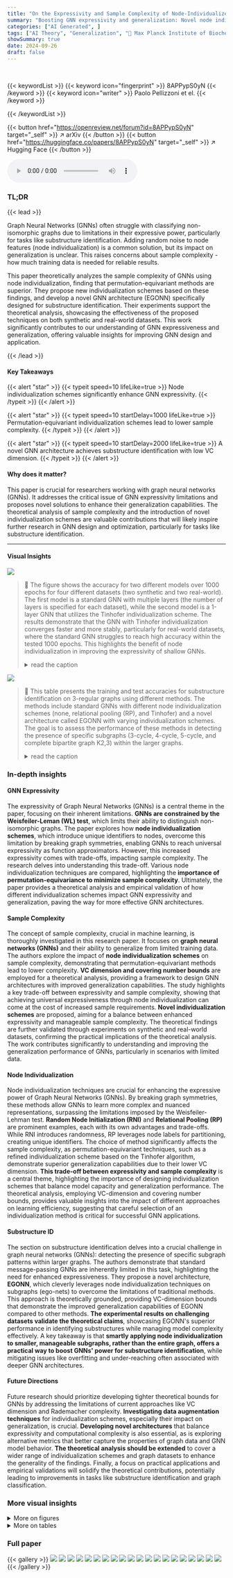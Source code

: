 ```yaml
---
title: "On the Expressivity and Sample Complexity of Node-Individualized Graph Neural Networks"
summary: "Boosting GNN expressivity and generalization: Novel node individualization schemes lower sample complexity, improving substructure identification."
categories: ["AI Generated", ]
tags: ["AI Theory", "Generalization", "🏢 Max Planck Institute of Biochemistry",]
showSummary: true
date: 2024-09-26
draft: false
---
```


<br>

{{< keywordList >}}
{{< keyword icon="fingerprint" >}} 8APPypS0yN {{< /keyword >}}
{{< keyword icon="writer" >}} Paolo Pellizzoni et el. {{< /keyword >}}
 
{{< /keywordList >}}

{{< button href="https://openreview.net/forum?id=8APPypS0yN" target="_self" >}}
↗ arXiv
{{< /button >}}
{{< button href="https://huggingface.co/papers/8APPypS0yN" target="_self" >}}
↗ Hugging Face
{{< /button >}}



<audio controls>
    <source src="https://ai-paper-reviewer.com/8APPypS0yN/podcast.wav" type="audio/wav">
    Your browser does not support the audio element.
</audio>


### TL;DR


{{< lead >}}

Graph Neural Networks (GNNs) often struggle with classifying non-isomorphic graphs due to limitations in their expressive power, particularly for tasks like substructure identification.  Adding random noise to node features (node individualization) is a common solution, but its impact on generalization is unclear.  This raises concerns about sample complexity - how much training data is needed for reliable results. 

This paper theoretically analyzes the sample complexity of GNNs using node individualization, finding that permutation-equivariant methods are superior. They propose new individualization schemes based on these findings, and develop a novel GNN architecture (EGONN) specifically designed for substructure identification.  Their experiments support the theoretical analysis, showcasing the effectiveness of the proposed techniques on both synthetic and real-world datasets. This work significantly contributes to our understanding of GNN expressiveness and generalization, offering valuable insights for improving GNN design and application.

{{< /lead >}}


#### Key Takeaways

{{< alert "star" >}}
{{< typeit speed=10 lifeLike=true >}} Node individualization schemes significantly enhance GNN expressivity. {{< /typeit >}}
{{< /alert >}}

{{< alert "star" >}}
{{< typeit speed=10 startDelay=1000 lifeLike=true >}} Permutation-equivariant individualization schemes lead to lower sample complexity. {{< /typeit >}}
{{< /alert >}}

{{< alert "star" >}}
{{< typeit speed=10 startDelay=2000 lifeLike=true >}} A novel GNN architecture achieves substructure identification with low VC dimension. {{< /typeit >}}
{{< /alert >}}

#### Why does it matter?
This paper is crucial for researchers working with graph neural networks (GNNs). It addresses the critical issue of GNN expressivity limitations and proposes novel solutions to enhance their generalization capabilities.  The theoretical analysis of sample complexity and the introduction of novel individualization schemes are valuable contributions that will likely inspire further research in GNN design and optimization, particularly for tasks like substructure identification.

------
#### Visual Insights



![](https://ai-paper-reviewer.com/8APPypS0yN/figures_8_1.jpg)

> 🔼 The figure shows the accuracy for two different models over 1000 epochs for four different datasets (two synthetic and two real-world). The first model is a standard GNN with multiple layers (the number of layers is specified for each dataset), while the second model is a 1-layer GNN that utilizes the Tinhofer individualization scheme. The results demonstrate that the GNN with Tinhofer individualization converges faster and more stably, particularly for real-world datasets, where the standard GNN struggles to reach high accuracy within the tested 1000 epochs.  This highlights the benefit of node individualization in improving the expressivity of shallow GNNs.
> <details>
> <summary>read the caption</summary>
> Figure 2: Accuracy for GNNK and GNN10 Tinhofer over 1000 epochs on synthetic datasets Cycles-pin and CSL-pin and real-world datasets MCF-7 [63, 37] and Peptites-func [55, 17].
> </details>





![](https://ai-paper-reviewer.com/8APPypS0yN/tables_9_1.jpg)

> 🔼 This table presents the training and test accuracies for substructure identification on 3-regular graphs using different methods.  The methods include standard GNNs with different node individualization schemes (none, relational pooling (RP), and Tinhofer) and a novel architecture called EGONN with varying individualization schemes. The goal is to assess the performance of these methods in detecting the presence of specific subgraphs (3-cycle, 4-cycle, 5-cycle, and complete bipartite graph K2,3) within the larger graphs.
> <details>
> <summary>read the caption</summary>
> Table 1: Train and test accuracies for the substructure identification task on 3-regular graphs.
> </details>





### In-depth insights


#### GNN Expressivity
The expressivity of Graph Neural Networks (GNNs) is a central theme in the paper, focusing on their inherent limitations.  **GNNs are constrained by the Weisfeiler-Leman (WL) test**, which limits their ability to distinguish non-isomorphic graphs.  The paper explores how **node individualization schemes**, which introduce unique identifiers to nodes, overcome this limitation by breaking graph symmetries, enabling GNNs to reach universal expressivity as function approximators.  However, this increased expressivity comes with trade-offs, impacting sample complexity. The research delves into understanding this trade-off.  Various node individualization techniques are compared, highlighting the **importance of permutation-equivariance to minimize sample complexity**.   Ultimately, the paper provides a theoretical analysis and empirical validation of how different individualization schemes impact GNN expressivity and generalization, paving the way for more effective GNN architectures.

#### Sample Complexity
The concept of sample complexity, crucial in machine learning, is thoroughly investigated in this research paper.  It focuses on **graph neural networks (GNNs)** and their ability to generalize from limited training data. The authors explore the impact of **node individualization schemes** on sample complexity, demonstrating that permutation-equivariant methods lead to lower complexity.  **VC dimension and covering number bounds** are employed for a theoretical analysis, providing a framework to design GNN architectures with improved generalization capabilities.  The study highlights a key trade-off between expressivity and sample complexity, showing that achieving universal expressiveness through node individualization can come at the cost of increased sample requirements.  **Novel individualization schemes** are proposed, aiming for a balance between enhanced expressivity and manageable sample complexity.  The theoretical findings are further validated through experiments on synthetic and real-world datasets, confirming the practical implications of the theoretical analysis.  The work contributes significantly to understanding and improving the generalization performance of GNNs, particularly in scenarios with limited data.

#### Node Individualization
Node individualization techniques are crucial for enhancing the expressive power of Graph Neural Networks (GNNs). By breaking graph symmetries, these methods allow GNNs to learn more complex and nuanced representations, surpassing the limitations imposed by the Weisfeiler-Lehman test.  **Random Node Initialization (RNI)** and **Relational Pooling (RP)** are prominent examples, each with its own advantages and trade-offs. While RNI introduces randomness, RP leverages node labels for partitioning, creating unique identifiers.  The choice of method significantly affects the sample complexity, as permutation-equivariant techniques, such as a refined individualization scheme based on the Tinhofer algorithm, demonstrate superior generalization capabilities due to their lower VC dimension.  **This trade-off between expressivity and sample complexity** is a central theme, highlighting the importance of designing individualization schemes that balance model capacity and generalization performance.  The theoretical analysis, employing VC-dimension and covering number bounds, provides valuable insights into the impact of different approaches on learning efficiency, suggesting that careful selection of an individualization method is critical for successful GNN applications.

#### Substructure ID
The section on substructure identification delves into a crucial challenge in graph neural networks (GNNs): detecting the presence of specific subgraph patterns within larger graphs.  The authors demonstrate that standard message-passing GNNs are inherently limited in this task, highlighting the need for enhanced expressiveness.  They propose a novel architecture, **EGONN**, which cleverly leverages node individualization techniques on subgraphs (ego-nets) to overcome the limitations of traditional methods.  This approach is theoretically grounded, providing VC-dimension bounds that demonstrate the improved generalization capabilities of EGONN compared to other methods.  **The experimental results on challenging datasets validate the theoretical claims**, showcasing EGONN's superior performance in identifying substructures while managing model complexity effectively.  A key takeaway is that **smartly applying node individualization to smaller, manageable subgraphs, rather than the entire graph, offers a practical way to boost GNNs' power for substructure identification**, while mitigating issues like overfitting and under-reaching often associated with deeper GNN architectures.

#### Future Directions
Future research should prioritize developing tighter theoretical bounds for GNNs by addressing the limitations of current approaches like VC dimension and Rademacher complexity.  **Investigating data augmentation techniques** for individualization schemes, especially their impact on generalization, is crucial.  **Developing novel architectures** that balance expressivity and computational complexity is also essential, as is exploring alternative metrics that better capture the properties of graph data and GNN model behavior.  **The theoretical analysis should be extended** to cover a wider range of individualization schemes and graph datasets to enhance the generality of the findings.  Finally, a focus on practical applications and empirical validations will solidify the theoretical contributions, potentially leading to improvements in tasks like substructure identification and graph classification.


### More visual insights

<details>
<summary>More on figures
</summary>


![](https://ai-paper-reviewer.com/8APPypS0yN/figures_8_2.jpg)

> 🔼 This figure displays the difference between training and testing accuracy for Graph Neural Networks (GNNs) using three different node individualization schemes (RNI, RP, and Tinhofer). The results are shown for two types of graphs: CSL graphs (circular skip link) and 3-regular graphs. Different sizes of graphs are tested (n = 16, 17, 32, 41, 64, 83). The x-axis represents the number of samples used in training, while the y-axis represents the difference between training and test accuracy. The figure helps to illustrate how the sample complexity varies depending on the individualization scheme and graph structure.
> <details>
> <summary>read the caption</summary>
> Figure 3: Difference between test and training accuracy for GNNs with the RNI, RP and Tinhofer individualization schemes, on datasets of CSL and 3-regular graphs of various sizes.
> </details>



![](https://ai-paper-reviewer.com/8APPypS0yN/figures_16_1.jpg)

> 🔼 This figure compares the Tinhofer and the improved Tinhoferw node individualization schemes.  It shows how the Tinhofer scheme, by concatenating node position in a canonical ordering to node labels, can significantly increase the edit distance between similar graphs, making them harder to distinguish with a GNN. Conversely, the Tinhoferw scheme, by only concatenating the position within the Weisfeiler-Lehman color class, preserves the edit distance, illustrating its superior ability to maintain graph similarity while achieving individualization.
> <details>
> <summary>read the caption</summary>
> Figure 1: Comparison between Tinhofer and Tinhoferw. Panel (a): Two graphs, where letters indicate initial node labels. The Tinhofer algorithm finds a canonical ordering on the two graphs. Panel (b): The Tinhofer scheme concatenates the position of the node in the ordering to the node label. The relabeled graphs have edit distance 3. Panel (c): The Tinhoferw scheme concatenates the position of the node within its WL color class. The edit distance remains 1, as in the original graphs.
> </details>



![](https://ai-paper-reviewer.com/8APPypS0yN/figures_22_1.jpg)

> 🔼 This figure shows the covering numbers for the NCI dataset using different node individualization schemes. The x-axis represents the log10 of epsilon (ε), and the y-axis represents the covering number.  The curves show how the number of balls of radius ε needed to cover the space of functions (represented by different individualization schemes) changes with ε. The comparison provides insights into the sample complexity of graph neural networks using different node individualization schemes.
> <details>
> <summary>read the caption</summary>
> Figure 5: Covering numbers for the NCI dataset
> </details>



![](https://ai-paper-reviewer.com/8APPypS0yN/figures_23_1.jpg)

> 🔼 This figure shows the covering numbers for the NCI dataset using different node individualization schemes. The x-axis represents the logarithm of epsilon (ε), which is a parameter related to the accuracy of the covering. The y-axis represents the covering number, which is a measure of the complexity of the function class. Each subplot corresponds to a different individualization scheme: None, RP, RNI, Tinhofer, Tinhoferw, and LPE. The blue and orange lines represent the covering number for the 1-norm and ∞-norm, respectively. The figure shows that the covering numbers for the Tinhofer and Tinhoferw schemes are significantly lower than those for the other schemes, suggesting that these schemes lead to simpler function classes and potentially better generalization performance.
> <details>
> <summary>read the caption</summary>
> Figure 5: Covering numbers for the NCI dataset
> </details>



![](https://ai-paper-reviewer.com/8APPypS0yN/figures_23_2.jpg)

> 🔼 This figure shows the covering numbers for the NCI dataset using different node individualization schemes. The x-axis represents the log10 of epsilon (ε), which is a parameter used in calculating covering numbers. The y-axis shows the covering number, indicating the minimum number of balls of radius ε needed to cover the set of graphs. The different lines represent different node individualization schemes: None, RP, RNI, Tinhofer, Tinhoferw, and LPE.  The plot compares the 1-norm and ∞-norm covering numbers for each scheme, offering insights into the sample complexity of graph neural networks (GNNs) under various individualization strategies.
> <details>
> <summary>read the caption</summary>
> Figure 5: Covering numbers for the NCI dataset
> </details>



![](https://ai-paper-reviewer.com/8APPypS0yN/figures_23_3.jpg)

> 🔼 This figure displays the difference between training and testing accuracy for GNNs using three different individualization schemes (RNI, RP, and Tinhofer) on two types of graphs: CSL (circular skip link) graphs and 3-regular graphs.  Each type of graph is tested at various sizes (indicated by 'n' representing the number of nodes). The plots show how the generalization gap (difference between train and test accuracy) changes as the amount of training data increases, for each individualization method and graph type. The goal is to show how different individualization schemes impact the generalization capability of GNNs. The finding is that Tinhofer tends to exhibit smaller generalization gaps, particularly for the CSL graphs, showing its greater efficiency and effectiveness.
> <details>
> <summary>read the caption</summary>
> Figure 3: Difference between test and training accuracy for GNNs with the RNI, RP and Tinhofer individualization schemes, on datasets of CSL and 3-regular graphs of various sizes.
> </details>



</details>




<details>
<summary>More on tables
</summary>


![](https://ai-paper-reviewer.com/8APPypS0yN/tables_9_2.jpg)
> 🔼 This table presents a comparison of the performance of different GNN models (with and without individualization schemes) on four real-world datasets: NCI1, Mutagenicity, IMDB-b, and COLLAB-b.  For each dataset and model, it shows the covering number (N), the test accuracy (Test), and the difference between test and train accuracy (Diff).  The covering number serves as a proxy for sample complexity.  The results illustrate the impact of different node individualization schemes on generalization performance.
> <details>
> <summary>read the caption</summary>
> Table 2: Covering numbers and classification accuracies on real-world datasets.
> </details>

![](https://ai-paper-reviewer.com/8APPypS0yN/tables_20_1.jpg)
> 🔼 This table presents information on eleven graph datasets used in the paper's experiments.  For each dataset, it lists the number of graphs, the number of classes, the average number of nodes and edges per graph, whether the graphs have node labels (+ indicates presence, - indicates absence), and the minimum number of Weisfeiler-Lehman (WL) iterations needed to distinguish all graphs in the dataset.  A '-' indicates that WL iterations cannot distinguish all graphs in the dataset.
> <details>
> <summary>read the caption</summary>
> Table 3: Overview of real-world and synthetic graph dataset properties. Datasets marked (*) are composed of subsets of the original datasets. The column “WL number” denotes the minimum number of WL iterations necessary to distinguish all graphs. The entry (-) in this column indicates that this number does not exist, i.e., not all graphs can be distinguished by color refinement.
> </details>

</details>




### Full paper

{{< gallery >}}
<img src="https://ai-paper-reviewer.com/8APPypS0yN/1.png" class="grid-w50 md:grid-w33 xl:grid-w25" />
<img src="https://ai-paper-reviewer.com/8APPypS0yN/2.png" class="grid-w50 md:grid-w33 xl:grid-w25" />
<img src="https://ai-paper-reviewer.com/8APPypS0yN/3.png" class="grid-w50 md:grid-w33 xl:grid-w25" />
<img src="https://ai-paper-reviewer.com/8APPypS0yN/4.png" class="grid-w50 md:grid-w33 xl:grid-w25" />
<img src="https://ai-paper-reviewer.com/8APPypS0yN/5.png" class="grid-w50 md:grid-w33 xl:grid-w25" />
<img src="https://ai-paper-reviewer.com/8APPypS0yN/6.png" class="grid-w50 md:grid-w33 xl:grid-w25" />
<img src="https://ai-paper-reviewer.com/8APPypS0yN/7.png" class="grid-w50 md:grid-w33 xl:grid-w25" />
<img src="https://ai-paper-reviewer.com/8APPypS0yN/8.png" class="grid-w50 md:grid-w33 xl:grid-w25" />
<img src="https://ai-paper-reviewer.com/8APPypS0yN/9.png" class="grid-w50 md:grid-w33 xl:grid-w25" />
<img src="https://ai-paper-reviewer.com/8APPypS0yN/10.png" class="grid-w50 md:grid-w33 xl:grid-w25" />
<img src="https://ai-paper-reviewer.com/8APPypS0yN/11.png" class="grid-w50 md:grid-w33 xl:grid-w25" />
<img src="https://ai-paper-reviewer.com/8APPypS0yN/12.png" class="grid-w50 md:grid-w33 xl:grid-w25" />
<img src="https://ai-paper-reviewer.com/8APPypS0yN/13.png" class="grid-w50 md:grid-w33 xl:grid-w25" />
<img src="https://ai-paper-reviewer.com/8APPypS0yN/14.png" class="grid-w50 md:grid-w33 xl:grid-w25" />
<img src="https://ai-paper-reviewer.com/8APPypS0yN/15.png" class="grid-w50 md:grid-w33 xl:grid-w25" />
<img src="https://ai-paper-reviewer.com/8APPypS0yN/16.png" class="grid-w50 md:grid-w33 xl:grid-w25" />
<img src="https://ai-paper-reviewer.com/8APPypS0yN/17.png" class="grid-w50 md:grid-w33 xl:grid-w25" />
<img src="https://ai-paper-reviewer.com/8APPypS0yN/18.png" class="grid-w50 md:grid-w33 xl:grid-w25" />
<img src="https://ai-paper-reviewer.com/8APPypS0yN/19.png" class="grid-w50 md:grid-w33 xl:grid-w25" />
<img src="https://ai-paper-reviewer.com/8APPypS0yN/20.png" class="grid-w50 md:grid-w33 xl:grid-w25" />
{{< /gallery >}}